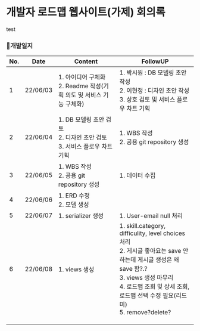 # 개발자 로드맵 웹사이트(가제) 회의록

test

### 📅개발일지

| No.  | Date     | Content                                                      | FollowUP                                                     |
| ---- | -------- | ------------------------------------------------------------ | ------------------------------------------------------------ |
| 1    | 22/06/03 | 1. 아이디어 구체화<br />2. Readme 작성(기획 의도 및 서비스 기능 구체화) | 1. 박시원 : DB 모델링 초안 작성<br />2. 이현정 : 디자인 초안 작성<br />3. 상호 검토 및 서비스 플로우 차트 기획 |
| 2    | 22/06/04 | 1. DB 모델링 초안 검토<br />2. 디자인 초안 검토<br />3. 서비스 플로우 차트 기획 | 1. WBS 작성<br />2. 공용 git repository 생성                 |
| 3    | 22/06/05 | 1. WBS 작성<br />2. 공용 git repository 생성                 | 1. 데이터 수집                                               |
| 4    | 22/06/06 | 1. ERD 수정<br />2. 모델 생성                                |                                                              |
| 5    | 22/06/07 | 1. serializer 생성                                           | 1. User-email null 처리                                      |
| 6    | 22/06/08 | 1. views 생성                                                | 1. skill.category, difficulity, level choices 처리<br />2. 게시글 좋아요는 save 안하는데 게시글 생성은 왜 save 함?.?<br />3. views 생성 마무리<br />4. 로드맵 조회 및 상세 조회, 로드맵 선택 수정 필요(리드미)<br />5. remove?delete? |
|      |          |                                                              |                                                              |
|      |          |                                                              |                                                              |
|      |          |                                                              |                                                              |

